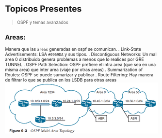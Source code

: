 # Topicos Presentes
> OSPF y temas avanzados

## Areas: 
Manera que las `areas` generadas en ospf se comunican.
. Link-State Advertisements: LSA `#0969DA` y sus tipos.
. Discontiguous Networks: Un mal area 0 distribuido genera problemas a menos que lo realices por GRE TUNNEL
. OSPF Path Selection: OSPF prefiere el intra area (que sea en una misma area) que inter area (viaje por otras areas)
. Summarization of Routes: OSPF se puede sumarizar y publicar
. Route Filtering: Hay manera de filtrar lo que se publica en los LSDB para otras areas
 ![Image Alt](https://github.com/Nigelpa74/CCNP-brief/blob/35479f397f5912056e406a0c9b2250337302fe77/Area%20Ospf.png)
